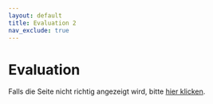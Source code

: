 ```yaml
---
layout: default
title: Evaluation 2
nav_exclude: true
---
```

# Evaluation
Falls die Seite nicht richtig angezeigt wird, bitte [hier klicken](#).
